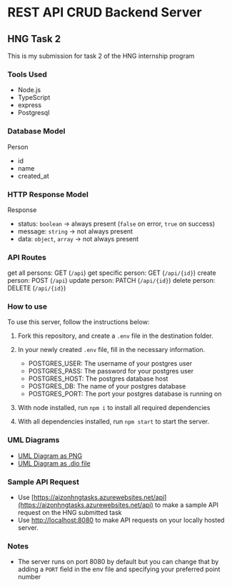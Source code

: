 # REST API CRUD Backend Server
## HNG Task 2
This is my submission for task 2 of the HNG internship program

### Tools Used
- Node.js
- TypeScript
- express
- Postgresql

### Database Model
Person
- id
- name
- created_at

### HTTP Response Model
Response
- status: `boolean` -> always present (`false` on error, `true` on success)
- message: `string` -> not always present
- data: `object`, `array` -> not always present

### API Routes
get all persons: GET (`/api`)
get specific person: GET (`/api/{id}`)
create person: POST (`/api`)
update person: PATCH (`/api/{id}`)
delete person: DELETE (`/api/{id}`)

### How to use
To use this server, follow the instructions below:
1. Fork this repository, and create a `.env` file in the destination folder.

2. In your newly created `.env` file, fill in the necessary information.
	- POSTGRES_USER: The username of your postgres user
	- POSTGRES_PASS: The password for your postgres user
	- POSTGRES_HOST: The postgres database host
	- POSTGRES_DB: The name of your postgres database
	- POSTGRES_PORT: The port your postgres database is running on

3. With node installed, run `npm i` to install all required dependencies

4. With all dependencies installed, run `npm start` to start the server.

### UML Diagrams
- [UML Diagram as PNG](https://github.com/DreadedHippy/hng_stage_2/blob/master/UML.png)
- [UML Diagram as .dio file](https://github.com/DreadedHippy/hng_stage_2/blob/master/UML.dio)

### Sample API Request
- Use [https://aizonhngtasks.azurewebsites.net/api](https://aizonhngtasks.azurewebsites.net/api) to make a sample API request on the HNG submitted task
- Use [http://localhost:8080](http://localhost:8080) to make API requests on your locally hosted server.

### Notes
- The server runs on port 8080 by default but you can change that by adding a `PORT` field in the env file and specifying your preferred point number


